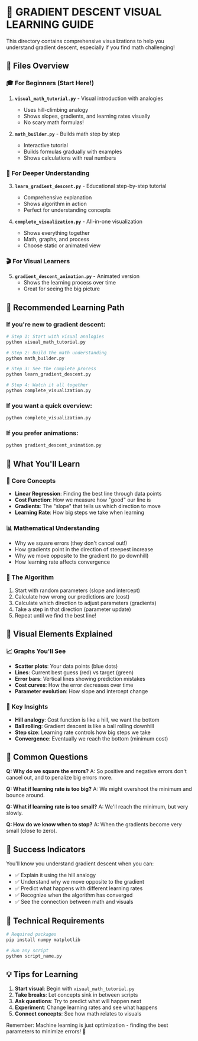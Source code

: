 # 🎯 GRADIENT DESCENT VISUAL LEARNING GUIDE

This directory contains comprehensive visualizations to help you understand gradient descent, especially if you find math challenging!

## 📁 Files Overview

### 🎓 For Beginners (Start Here!)
1. **`visual_math_tutorial.py`** - Visual introduction with analogies
   - Uses hill-climbing analogy
   - Shows slopes, gradients, and learning rates visually
   - No scary math formulas!

2. **`math_builder.py`** - Builds math step by step
   - Interactive tutorial
   - Builds formulas gradually with examples
   - Shows calculations with real numbers

### 🔬 For Deeper Understanding
3. **`learn_gradient_descent.py`** - Educational step-by-step tutorial
   - Comprehensive explanation
   - Shows algorithm in action
   - Perfect for understanding concepts

4. **`complete_visualization.py`** - All-in-one visualization
   - Shows everything together
   - Math, graphs, and process
   - Choose static or animated view

### 🎬 For Visual Learners
5. **`gradient_descent_animation.py`** - Animated version
   - Shows the learning process over time
   - Great for seeing the big picture

## 🚀 Recommended Learning Path

### If you're new to gradient descent:
```bash
# Step 1: Start with visual analogies
python visual_math_tutorial.py

# Step 2: Build the math understanding
python math_builder.py

# Step 3: See the complete process
python learn_gradient_descent.py

# Step 4: Watch it all together
python complete_visualization.py
```

### If you want a quick overview:
```bash
python complete_visualization.py
```

### If you prefer animations:
```bash
python gradient_descent_animation.py
```

## 🧠 What You'll Learn

### 🎯 Core Concepts
- **Linear Regression**: Finding the best line through data points
- **Cost Function**: How we measure how "good" our line is
- **Gradients**: The "slope" that tells us which direction to move
- **Learning Rate**: How big steps we take when learning

### 📊 Mathematical Understanding
- Why we square errors (they don't cancel out!)
- How gradients point in the direction of steepest increase
- Why we move opposite to the gradient (to go downhill)
- How learning rate affects convergence

### 🔄 The Algorithm
1. Start with random parameters (slope and intercept)
2. Calculate how wrong our predictions are (cost)
3. Calculate which direction to adjust parameters (gradients)
4. Take a step in that direction (parameter update)
5. Repeat until we find the best line!

## 🎨 Visual Elements Explained

### 📈 Graphs You'll See
- **Scatter plots**: Your data points (blue dots)
- **Lines**: Current best guess (red) vs target (green)
- **Error bars**: Vertical lines showing prediction mistakes
- **Cost curves**: How the error decreases over time
- **Parameter evolution**: How slope and intercept change

### 🎯 Key Insights
- **Hill analogy**: Cost function is like a hill, we want the bottom
- **Ball rolling**: Gradient descent is like a ball rolling downhill
- **Step size**: Learning rate controls how big steps we take
- **Convergence**: Eventually we reach the bottom (minimum cost)

## 🤔 Common Questions

**Q: Why do we square the errors?**
A: So positive and negative errors don't cancel out, and to penalize big errors more.

**Q: What if learning rate is too big?**
A: We might overshoot the minimum and bounce around.

**Q: What if learning rate is too small?**
A: We'll reach the minimum, but very slowly.

**Q: How do we know when to stop?**
A: When the gradients become very small (close to zero).

## 🎉 Success Indicators

You'll know you understand gradient descent when you can:
- ✅ Explain it using the hill analogy
- ✅ Understand why we move opposite to the gradient
- ✅ Predict what happens with different learning rates
- ✅ Recognize when the algorithm has converged
- ✅ See the connection between math and visuals

## 🔧 Technical Requirements

```bash
# Required packages
pip install numpy matplotlib

# Run any script
python script_name.py
```

## 💡 Tips for Learning

1. **Start visual**: Begin with `visual_math_tutorial.py`
2. **Take breaks**: Let concepts sink in between scripts
3. **Ask questions**: Try to predict what will happen next
4. **Experiment**: Change learning rates and see what happens
5. **Connect concepts**: See how math relates to visuals

Remember: Machine learning is just optimization - finding the best parameters to minimize errors! 🎯
